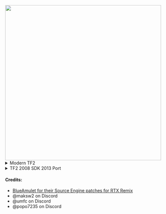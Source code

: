 <img src="https://i.imgur.com/CoKmZTU.png" width="500">
<details><summary>Modern TF2</summary>

#### Multiplayer does not work VAC servers, do not try to curciumvent VAC protections for online play, use a patched or insecure server instead
1. Download the latest version of [RTX Remix](https://github.com/NVIDIAGameWorks/rtx-remix/releases/download/remix-0.4.1/remix-0.4.1-release.zip), extract the archive into `steamapps\Team Fortress 2\bin`
2. Download [BlueAmulet's SourceRTXTweaks Patcher](https://github.com/BlueAmulet/SourceRTXTweaks/raw/main/applypatch.py)
   - Right click the page and click `Save as...` and save it to `steamapps\Team Fortress 2\`
3. Download [remix.bat](https://github.com/sambow23/TF2RTX-Stuff/raw/main/tf2_modern/remix.bat) , [dxvk.conf](https://github.com/sambow23/TF2RTX-Stuff/raw/main/tf2_modern/dxvk.conf) , and [rtx.conf](https://github.com/sambow23/TF2RTX-Stuff/raw/main/tf2_modern/rtx.conf) from the repo and place them in `steamapps\Team Fortress 2\`
   - Right click the page and click `Save as...` and save it to `steamapps\Team Fortress 2\`
4. Install [Python](https://www.python.org/ftp/python/3.12.2/python-3.12.2-amd64.exe), make sure to click this option in the installer
   - <img src="https://i.imgur.com/oy7l4dl.png" width="250">
5. Open a CMD window inside of `steamapps\Team Fortress 2\`, run this command: `python applypatch.py`, the patched files will be located at `steamapps\Team Fortress 2\patched`.
6. Copy the two folders inside the patched folder and paste them in `steamapps\Team Fortress 2\`, overwriting everything
7. Run the game with the `remix.bat` file (if you want to change resolutions, open the file and change `-w` and `-h` to the resolution of your display, **do not change it ingame**).
8. For the game to not crash on map load, Open `Find a Game > Training > Offline Practice > King of The Hill > Nucleus > Start Practice`
9. After the map loads, you can load almost any map with the console
 </details>

<details><summary>TF2 2008 SDK 2013 Port</summary>
  
#### Requires [Portal RTX](https://store.steampowered.com/app/2012840/Portal_with_RTX/) for some DLLs.
1. Install Source SDK 2013 Multiplayer from Steam (search for it inside your library, it should show under Tools).
2. Download the latest version of [RTX Remix](https://github.com/NVIDIAGameWorks/rtx-remix/releases/download/remix-0.4.1/remix-0.4.1-release.zip), extract the archive into `steamapps\Source SDK Base 2013 Multiplayer\`
3. Download the Source SDK 2013 TF2 Port Client [here.](https://mega.nz/#!DZYhkIpC!oC9Pl_muYSPKLZGSRBubnI1kw4c9PNGbdXJCCi4qgfs) | (link from https://github.com/NicknineTheEagle/TF2-Base/releases/tag/v1.03).
4. Extract the `tf_port` folder from the archive to `steamapps\Source SDK Base 2013 Multiplayer\`
5. Download the patches [client](https://github.com/sambow23/TF2RTX-Stuff/raw/main/client.bps) and [engine](https://github.com/sambow23/TF2RTX-Stuff/raw/main/engine.bps) binaries from this repo.
6. Download [Floating IPS](https://www.romhacking.net/utilities/1040/), extract it, open `flips.exe`, select `Apply Patch`.
7. Select the .bps patch and then select the matching dll to patch in the locations below, then select it again, it should say: `The patch was applied successfully`.
  - client.dll: `steamapps\Source SDK Base 2013 Multiplayer\tf_port\bin\client.dll`
  - engine.dll: `steamapps\Source SDK Base 2013 Multiplayer\bin\engine.dll`
8. Download [remix.bat](https://github.com/sambow23/TF2RTX-Stuff/raw/main/tf2_port/remix.bat) , [dxvk.conf](https://github.com/sambow23/TF2RTX-Stuff/raw/main/tf2_port/dxvk.conf) , and [rtx.conf](https://github.com/sambow23/TF2RTX-Stuff/raw/main/tf2_port/rtx.conf) from the repo and add it to `steamapps\Source SDK Base 2013 Multiplayer\`
9. Grab `stdshader_dx6.dll, stdshader_dx7.dll, stdshader_dx8.dll, stdshader_dx9.dll` from `steamapps\PortalRTX\bin` and put them into `Source SDK Base 2013 Multiplayer\bin` replacing everything.
10. Run the game with the `remix.bat`, If you want to play with muliplayer, follow the guide below.

### Multiplayer
#### While this project isn't completely ready for multiplayer, it does work.
#### DISCLAIMER: Please note that large maps like Hydro have poor performance because of the lack of culling.
1. Copy the `tf_port` folder to the `%programfiles(x86)%\Steam\steamapps\sourcemods` folder **where _Steam_ is installed**, it won't work otherwise! After that restart Steam.
2. In Steam go to `Team Fortress 2 1.0.1.8 Port`, right click it and click `Properties`.
3. In `Launch Options`, paste this line below into the field (change `-w` and `-h` to the resolution of your display, **do not change it ingame**).
- ```-dxlevel 70 -novid -w 1280 -h 720 -noborder -windowed +r_3dsky 0 +r_WaterDrawReflection 0 +r_WaterDrawRefraction 0 +r_shadows 0 +r_frustumcullworld 0 +r_unloadlightmaps 1 1 +mat_specular 0 +mat_bumpmap 0 +mat_normalmap 0 +mat_parallaxmap 0 +r_staticprop_lod 0```

 </details>


#### Credits:
- [BlueAmulet for their Source Engine patches for RTX Remix](https://github.com/BlueAmulet/SourceRTXTweaks)
- @maksw2 on Discord
- @umfc on Discord
- @popo7235 on Discord
